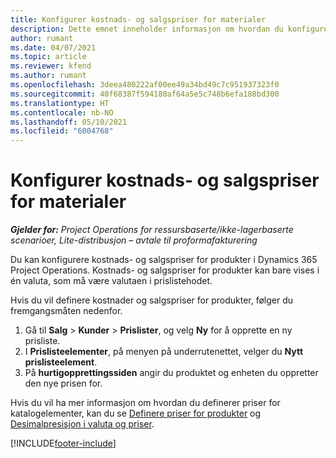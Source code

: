 ```yaml
---
title: Konfigurer kostnads- og salgspriser for materialer
description: Dette emnet inneholder informasjon om hvordan du konfigurerer kostnads- og salgspriser for materialer som brukes i prosjekter.
author: rumant
ms.date: 04/07/2021
ms.topic: article
ms.reviewer: kfend
ms.author: rumant
ms.openlocfilehash: 3deea480222af00ee49a34bd49c7c951937323f0
ms.sourcegitcommit: 40f68387f594180af64a5e5c748b6efa188bd300
ms.translationtype: HT
ms.contentlocale: nb-NO
ms.lasthandoff: 05/10/2021
ms.locfileid: "6004768"
---
```

# <a name="set-up-cost-and-sales-rates-for-materials"></a>Konfigurer kostnads- og salgspriser for materialer

_**Gjelder for:** Project Operations for ressursbaserte/ikke-lagerbaserte scenarioer, Lite-distribusjon – avtale til proformafakturering_

Du kan konfigurere kostnads- og salgspriser for produkter i Dynamics 365 Project Operations. Kostnads- og salgspriser for produkter kan bare vises i én valuta, som må være valutaen i prislistehodet.

Hvis du vil definere kostnader og salgspriser for produkter, følger du fremgangsmåten nedenfor. 

1. Gå til **Salg** > **Kunder** > **Prislister**, og velg **Ny** for å opprette en ny prisliste. 
2. I **Prislisteelementer**, på menyen på underrutenettet, velger du **Nytt prislisteelement**. 
3. På **hurtigopprettingssiden** angir du produktet og enheten du oppretter den nye prisen for.

Hvis du vil ha mer informasjon om hvordan du definerer priser for katalogelementer, kan du se [Definere priser for produkter](/dynamics365/sales-enterprise/create-price-lists-price-list-items-define-pricing-products.md) og [Desimalpresisjon i valuta og priser](/dynamics365/sales-enterprise/decimal-precision-currency-pricing.md).

[!INCLUDE[footer-include](../includes/footer-banner.md)]
